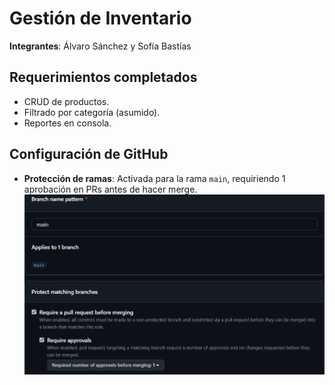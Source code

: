 # Gestión de Inventario  
**Integrantes**: Álvaro Sánchez y Sofía Bastías  
## Requerimientos completados  
- CRUD de productos.  
- Filtrado por categoría (asumido).  
- Reportes en consola.  


## Configuración de GitHub  
- **Protección de ramas**: Activada para la rama `main`, requiriendo 1 aprobación en PRs antes de hacer merge.  
  ![Captura](/docs/repo-branch.png)  
